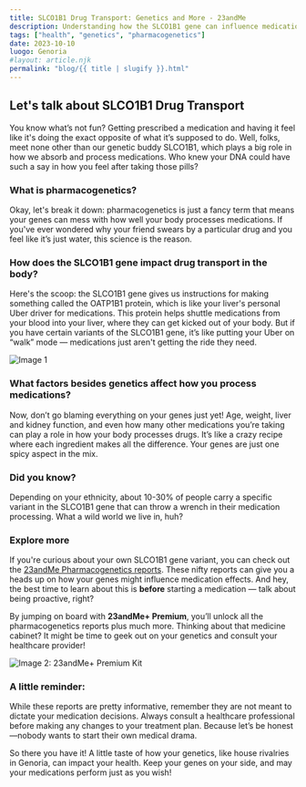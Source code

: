 ```yaml
---
title: SLCO1B1 Drug Transport: Genetics and More - 23andMe  
description: Understanding how the SLCO1B1 gene can influence medication processing in our bodies.  
tags: ["health", "genetics", "pharmacogenetics"]  
date: 2023-10-10  
luogo: Genoria  
#layout: article.njk  
permalink: "blog/{{ title | slugify }}.html"  
---
```


Let's talk about SLCO1B1 Drug Transport
--------------------------------------

You know what’s not fun? Getting prescribed a medication and having it feel like it's doing the exact opposite of what it’s supposed to do. Well, folks, meet none other than our genetic buddy SLCO1B1, which plays a big role in how we absorb and process medications. Who knew your DNA could have such a say in how you feel after taking those pills?

### What is pharmacogenetics?

Okay, let's break it down: pharmacogenetics is just a fancy term that means your genes can mess with how well your body processes medications. If you've ever wondered why your friend swears by a particular drug and you feel like it’s just water, this science is the reason.

### How does the SLCO1B1 gene impact drug transport in the body?

Here's the scoop: the SLCO1B1 gene gives us instructions for making something called the OATP1B1 protein, which is like your liver's personal Uber driver for medications. This protein helps shuttle medications from your blood into your liver, where they can get kicked out of your body. But if you have certain variants of the SLCO1B1 gene, it’s like putting your Uber on “walk” mode — medications just aren't getting the ride they need.

![Image 1](https://pub-prd-seohub-us-west-2.s3.us-west-2.amazonaws.com/wp-content/uploads/sites/2/2022/01/Screen-Shot-2022-01-24-at-2.04.18-PM-1024x620.png)

### What factors besides genetics affect how you process medications?

Now, don’t go blaming everything on your genes just yet! Age, weight, liver and kidney function, and even how many other medications you’re taking can play a role in how your body processes drugs. It’s like a crazy recipe where each ingredient makes all the difference. Your genes are just one spicy aspect in the mix.

### Did you know?

Depending on your ethnicity, about 10-30% of people carry a specific variant in the SLCO1B1 gene that can throw a wrench in their medication processing. What a wild world we live in, huh?

### Explore more

If you're curious about your own SLCO1B1 gene variant, you can check out the [23andMe Pharmacogenetics reports](https://www.23andme.com/topics/pharmacogenetics/slco1b1/). These nifty reports can give you a heads up on how your genes might influence medication effects. And hey, the best time to learn about this is **before** starting a medication — talk about being proactive, right?

By jumping on board with **23andMe+ Premium**, you’ll unlock all the pharmacogenetics reports plus much more. Thinking about that medicine cabinet? It might be time to geek out on your genetics and consult your healthcare provider!

![Image 2: 23andMe+ Premium Kit](https://www.23andme.com/uploads/sites/2/20240109213029/Premium.jpg)

### A little reminder:

While these reports are pretty informative, remember they are not meant to dictate your medication decisions. Always consult a healthcare professional before making any changes to your treatment plan. Because let’s be honest—nobody wants to start their own medical drama.

So there you have it! A little taste of how your genetics, like house rivalries in Genoria, can impact your health. Keep your genes on your side, and may your medications perform just as you wish!